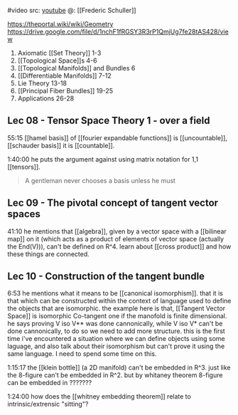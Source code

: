 #video 
src: [youtube](https://www.youtube.com/watch?v=V49i_LM8B0E&list=PLPH7f_7ZlzxTi6kS4vCmv4ZKm9u8g5yic&pp=iAQB)
@: [[Frederic Schuller]]

https://theportal.wiki/wiki/Geometry
https://drive.google.com/file/d/1nchF1fRGSY3R3rP1QmjUg7fe28tAS428/view


1. Axiomatic [[Set Theory]] 1-3
2. [[Topological Space]]s 4-6
3. [[Topological Manifolds]] and Bundles 6
4. [[Differentiable Manifolds]] 7-12
5. Lie Theory 13-18
5. [[Principal Fiber Bundles]] 19-25
6. Applications 26-28


## Lec 08 - Tensor Space Theory 1 - over a field
55:15 [[hamel basis]] of [[fourier expandable functions]] is [[uncountable]], [[schauder basis]] it is [[countable]]. 

1:40:00 he puts the argument against using matrix notation for 1,1 [[tensors]].
>A gentleman never chooses a basis unless he must

## Lec 09 - The pivotal concept of tangent vector spaces
41:10 he mentions that [[algebra]], given by a vector space with a [[bilinear map]] on it (which acts as a product of elements of vector space (actually the End(V))), can't be defined on R^4. learn about [[cross product]] and how these things are connected.

## Lec 10 - Construction of the tangent bundle
6:53 he mentions what it means to be [[canonical isomorphism]]. that it is that which can be constructed within the context of language used to define the objects that are isomorphic. the example here is that, [[Tangent Vector Space]] is isomorphic Co-tangent one if the manofold is finite dimensional. he says proving V iso V** was done cannonically, while V iso V* can't be done cannonically, to do so we need to add more structure. this is the first time i've encountered a situation where we can define objects using some laguage, and also talk about their isomorphism but can't prove it using the same language. I need to spend some time on this.

1:15:17 the [[klein bottle]] (a 2D manifold) can't be embedded in R^3. just like the 8-figure can't be embedded in R^2. but by whitaney theorem 8-figure can be embedded in ???????

1:24:00 how does the [[whitney embedding theorem]] relate to intrinsic/extrensic "sitting"?


